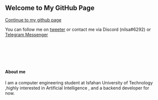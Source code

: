 ## Welcome to My GitHub Page


[Continue to my github page](https://github.com/Nilsae)

You can follow me on [tweeter](https://twitter.com/WilldLilly) or contact me via Discord (nilsa#6292) or [Telegram Messenger](https://t.me/NilooSaeedi)
<br><br><br><br><br><br>
<h4>About me</h4>
I am a computer engineering student at Isfahan University of Technology ,highly interested in Artificial Intelligence , and a backend developer for now.
